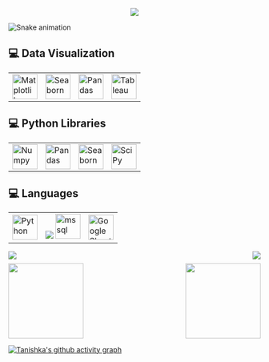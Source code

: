 <p align="center">
  <img src="https://capsule-render.vercel.app/api?text=Hello World!🕹️&animation=fadeIn&type=waving&color=gradient&height=100"/>
</p>

![Snake animation](https://github.com/thepiyushmalhotra/thepiyushmalhotra/blob/output/github-contribution-grid-snake.svg)



## 💻 Data Visualization
<table>
  <tr>
    <td><img src="https://matplotlib.org/stable/_static/logo2_compressed.svg" alt="Matplotlib"  height="50"></td>
    <td><img src="https://seaborn.pydata.org/_static/logo-wide-lightbg.svg" alt="Seaborn"   height="50"></td>
    <td><img src="https://upload.wikimedia.org/wikipedia/commons/thumb/e/ed/Pandas_logo.svg/2560px-Pandas_logo.svg.png" alt="Pandas"  height="50"></td>
    <td><img src="https://www.tableau.com/sites/default/files/pages/tableaulogo_highres.png" alt="Tableau"  height="50"></td>
  </tr>
</table>

## 💻 Python Libraries
<table>
  <tr>
    <td><img src="https://numpy.org/doc/stable/_static/numpylogo.svg" alt="Numpy"  height="50"></td>
    <td><img src="https://upload.wikimedia.org/wikipedia/commons/thumb/e/ed/Pandas_logo.svg/2560px-Pandas_logo.svg.png" alt="Pandas" height="50"></td>
    <td><img src="https://seaborn.pydata.org/_static/logo-wide-lightbg.svg" alt="Seaborn" height="50"></td>
    <td><img src="https://www.scipy.org/images/logo.svg" alt="SciPy" height="50"></td>
  </tr>
</table>

## 💻 Languages
<table>
  <tr>
    <td><img src="https://download.logo.wine/logo/Python_(programming_language)/Python_(programming_language)-Logo.wine.png" alt="Python"  height="50"></td>
    <td><img src="https://www.microsoft.com/en-us/sql-server" target="_blank"> <img src="https://www.svgrepo.com/show/303229/microsoft-sql-server-logo.svg" alt="mssql"   height="50"></td>
    <td><img src="https://smartgyann.files.wordpress.com/2020/05/457-4573752_read-more-on-how-you-can-use-your.png" alt="Google Sheets" height="50"></td>
  </tr>
</table>

<img align="left" src="https://visitor-badge.laobi.icu/badge?page_id=bzynpb.bzynpb" />
<img align="right" src="https://img.shields.io/github/followers/bzynpb?label=Follow&style=social" />
<h1 align="center"></h1>
<img align="left" height="150px" src="https://github-readme-stats.vercel.app/api?username=bzynpb&show_icons=true&theme=merko&count_private=true" />
<img align="right" height="150px" src="https://github-readme-stats.vercel.app/api/top-langs/?username=bzynpb&layout=compact&theme=merko&count_private=true&hide=python" />
<img height="150px" />

[![Tanishka's github activity graph](https://activity-graph.herokuapp.com/graph?username=bzynpb&theme=github&count_private=true&area=true&hide_border=true)](https://activity-graph.herokuapp.com/graph?username=bzynpb&theme=github&count_private=true)

<!--
**bzynpb/bzynpb** is a ✨ _special_ ✨ repository because its `README.md` (this file) appears on your GitHub profile.
